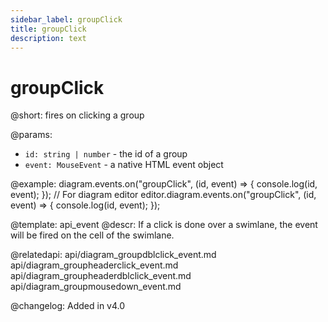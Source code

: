 ```yaml
---
sidebar_label: groupClick
title: groupClick
description: text
---
```


# groupClick

@short: fires on clicking a group

@params:
- `id: string | number` - the id of a group
- `event: MouseEvent` - a native HTML event object

@example:
diagram.events.on("groupClick", (id, event) => {
    console.log(id, event);
});
// For diagram editor
editor.diagram.events.on("groupClick", (id, event) => {
    console.log(id, event);
});

@template: api_event
@descr:
If a click is done over a swimlane, the event will be fired on the cell of the swimlane.

@relatedapi:
api/diagram_groupdblclick_event.md
api/diagram_groupheaderclick_event.md
api/diagram_groupheaderdblclick_event.md
api/diagram_groupmousedown_event.md

@changelog:
Added in v4.0
